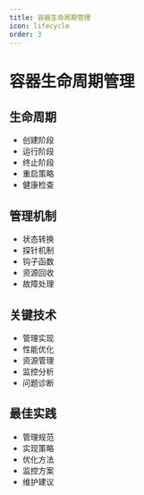 ```yaml
---
title: 容器生命周期管理
icon: lifecycle
order: 3
---
```


# 容器生命周期管理

## 生命周期
- 创建阶段
- 运行阶段
- 终止阶段
- 重启策略
- 健康检查

## 管理机制
- 状态转换
- 探针机制
- 钩子函数
- 资源回收
- 故障处理

## 关键技术
- 管理实现
- 性能优化
- 资源管理
- 监控分析
- 问题诊断

## 最佳实践
- 管理规范
- 实现策略
- 优化方法
- 监控方案
- 维护建议
